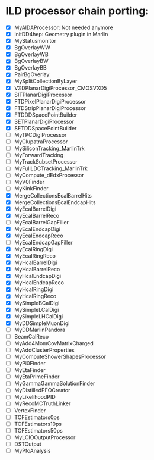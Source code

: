 

# ILD processor chain porting:

- [x] MyAIDAProcessor: Not needed anymore
- [x] InitDD4hep: Geometry plugin in Marlin
- [x] MyStatusmonitor
- [x] BgOverlayWW
- [x] BgOverlayWB
- [x] BgOverlayBW
- [x] BgOverlayBB
- [x] PairBgOverlay
- [x] MySplitCollectionByLayer
- [x] VXDPlanarDigiProcessor_CMOSVXD5
- [x] SITPlanarDigiProcessor
- [x] FTDPixelPlanarDigiProcessor
- [x] FTDStripPlanarDigiProcessor
- [x] FTDDDSpacePointBuilder
- [x] SETPlanarDigiProcessor
- [x] SETDDSpacePointBuilder
- [ ] MyTPCDigiProcessor
- [ ] MyClupatraProcessor
- [ ] MySiliconTracking_MarlinTrk
- [ ] MyForwardTracking
- [ ] MyTrackSubsetProcessor
- [ ] MyFullLDCTracking_MarlinTrk
- [ ] MyCompute_dEdxProcessor
- [ ] MyV0Finder
- [ ] MyKinkFinder
- [x] MergeCollectionsEcalBarrelHits
- [x] MergeCollectionsEcalEndcapHits
- [x] MyEcalBarrelDigi
- [x] MyEcalBarrelReco
- [ ] MyEcalBarrelGapFiller
- [x] MyEcalEndcapDigi
- [x] MyEcalEndcapReco
- [ ] MyEcalEndcapGapFiller
- [x] MyEcalRingDigi
- [x] MyEcalRingReco
- [x] MyHcalBarrelDigi
- [x] MyHcalBarrelReco
- [x] MyHcalEndcapDigi
- [x] MyHcalEndcapReco
- [x] MyHcalRingDigi
- [x] MyHcalRingReco
- [x] MySimpleBCalDigi
- [x] MySimpleLCalDigi
- [x] MySimpleLHCalDigi
- [x] MyDDSimpleMuonDigi
- [ ] MyDDMarlinPandora
- [ ] BeamCalReco
- [ ] MyAdd4MomCovMatrixCharged
- [ ] MyAddClusterProperties
- [ ] MyComputeShowerShapesProcessor
- [ ] MyPi0Finder
- [ ] MyEtaFinder
- [ ] MyEtaPrimeFinder
- [ ] MyGammaGammaSolutionFinder
- [ ] MyDistilledPFOCreator
- [ ] MyLikelihoodPID
- [ ] MyRecoMCTruthLinker
- [ ] VertexFinder
- [ ] TOFEstimators0ps
- [ ] TOFEstimators10ps
- [ ] TOFEstimators50ps
- [ ] MyLCIOOutputProcessor
- [ ] DSTOutput
- [ ] MyPfoAnalysis
